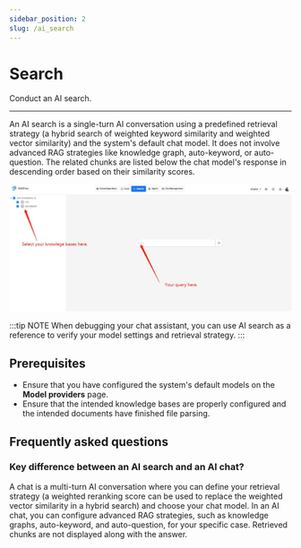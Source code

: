 ```yaml
---
sidebar_position: 2
slug: /ai_search
---
```


# Search

Conduct an AI search.

---

An AI search is a single-turn AI conversation using a predefined retrieval strategy (a hybrid search of weighted keyword similarity and weighted vector similarity) and the system's default chat model. It does not involve advanced RAG strategies like knowledge graph, auto-keyword, or auto-question. The related chunks are listed below the chat model's response in descending order based on their similarity scores. 

![](https://raw.githubusercontent.com/infiniflow/ragflow-docs/main/images/ai_search.jpg)

:::tip NOTE
When debugging your chat assistant, you can use AI search as a reference to verify your model settings and retrieval strategy.
:::

## Prerequisites

- Ensure that you have configured the system's default models on the **Model providers** page.
- Ensure that the intended knowledge bases are properly configured and the intended documents have finished file parsing.


## Frequently asked questions

### Key difference between an AI search and an AI chat?

A chat is a multi-turn AI conversation where you can define your retrieval strategy (a weighted reranking score can be used to replace the weighted vector similarity in a hybrid search) and choose your chat model. In an AI chat, you can configure advanced RAG strategies, such as knowledge graphs, auto-keyword, and auto-question, for your specific case. Retrieved chunks are not displayed along with the answer.

